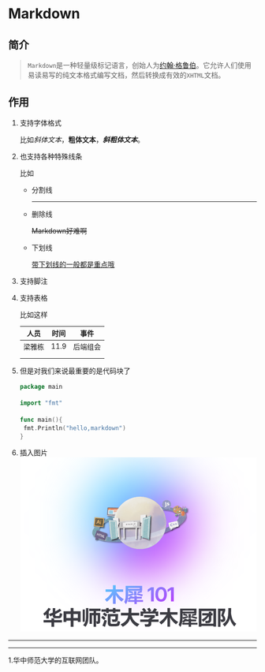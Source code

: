 # Markdown

## 简介

> `Markdown`是一种轻量级标记语言，创始人为[约翰·格鲁伯](https://www.zhihu.com/topic/19598915/hot)。它允许人们使用易读易写的纯文本格式编写文档，然后转换成有效的`XHTML`文档。

## 作用

1. 支持字体格式

   比如*斜体文本*，**粗体文本**，***斜粗体文本***。

2. 也支持各种特殊线条

   比如

   - 分割线

     ------

   - 删除线

     ~~Markdown好难啊~~

   - 下划线

     <u>带下划线的一般都是重点哦</u>

3. 支持脚注

   

4. 支持表格

   比如这样

   |  人员  | 时间 |   事件   |
   | :----: | :--: | :------: |
   | 梁雅栋 | 11.9 | 后端组会 |
   |        |      |          |
   |        |      |          |

5. 但是对我们来说最重要的是代码块了

   ```go
   package main
   
   import "fmt"
   
   func main(){
   	fmt.Println("hello,markdown")
   }
   ```

6. 插入图片![7db6d92f-a227-4736-a061-f15927ec86c9](Markdown.assets/7db6d92f-a227-4736-a061-f15927ec86c9.png)

------

------

1.华中师范大学的互联网团队。